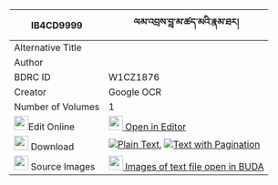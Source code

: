 |IB4CD9999|ལམ་འབྲས་བླ་མ་ཚད་མའི་རྣམ་ཐར། 
| --- | --- 
|Alternative Title |
|Author | 
|BDRC ID | W1CZ1876
|Creator | Google OCR
|Number of Volumes| 1
|<img width="25" src="https://img.icons8.com/color/25/000000/edit-property.png">Edit Online| [<img width="25" src="https://avatars.githubusercontent.com/u/45091458?s=200&v=4"> Open in Editor](http://editor.openpecha.org/IB4CD9999)
|<img width="25" src="https://img.icons8.com/fluent/48/000000/download-2.png"/>  Download | [![](https://img.icons8.com/color/20/000000/txt.png)Plain Text](https://github.com/Openpecha/IB4CD9999/releases/download/v2/lam_dre_lama_tsema_i_namtar_plain_IB4CD9999.zip), [![](https://img.icons8.com/color/20/000000/txt.png)Text with Pagination](https://github.com/Openpecha/IB4CD9999/releases/download/v2/lam_dre_lama_tsema_i_namtar_pages_IB4CD9999.zip)
|<img width="25" src="https://img.icons8.com/plasticine/100/000000/pictures-folder.png"/>  Source Images | [<img width="25" src="https://library.bdrc.io/icons/BUDA-small.svg"> Images of text file open in BUDA](https://library.bdrc.io/show/bdr:W1CZ1876)